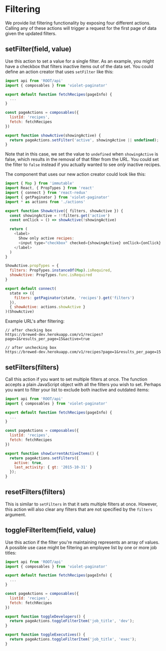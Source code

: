 # Filtering

We provide list filtering functionality by exposing four different actions. Calling any of these actions will trigger a request for the first page of data given the updated filters.

## setFilter(field, value)

Use this action to set a value for a single filter. As an example, you might have a checkbox that filters inactive items out of the data set. You could define an action creator that uses `setFilter` like this:

```javascript
import api from 'ROOT/api'
import { composables } from 'violet-paginator'

export default function fetchRecipes(pageInfo) {
  ...
}

const pageActions = composables({
  listId: 'recipes',
  fetch: fetchRecipes
})

export function showActive(showingActive) {
  return pageActions.setFilter('active', showingActive || undefined);
}
```

Note that in this case, we set the value to `undefined` when `showingActive` is false, which results in the removal of that filter from the URL. You could set the filter to `false` instead if you actually wanted to see _only_ inactive recipes.

The component that uses our new action creator could look like this:

```javascript
import { Map } from 'immutable'
import React, { PropTypes } from 'react'
import { connect } from 'react-redux'
import { getPaginator } from 'violet-paginator'
import * as actions from './actions'

export function ShowActive({ filters, showActive }) {
  const showingActive = !!filters.get('active')
  const onClick = () => showActive(!showingActive)

  return (
    <label>
      Show only active recipes:
      <input type="checkbox" checked={showingActive} onClick={onClick} />
    </label>
  )
}

ShowActive.propTypes = {
  filters: PropTypes.instanceOf(Map).isRequired,
  showActive: PropTypes.func.isRequired
}

export default connect(
  state => ({
    filters: getPaginator(state, 'recipes').get('filters')
  }),
  { showActive: actions.showActive }
)(ShowActive)
```

Example URL's after filtering:

```
// after checking box
https://brewed-dev.herokuapp.com/v1/recipes?page=1&results_per_page=15&active=true

// after unchecking box
https://brewed-dev.herokuapp.com/v1/recipes?page=1&results_per_page=15
```

## setFilters(filters)

Call this action if you want to set multiple filters at once. The function accepts a plain JavaScript object with all the filters you wish to set. Perhaps you want to filter your list to exclude both inactive and outdated items:

```javascript
import api from 'ROOT/api'
import { composables } from 'violet-paginator'

export default function fetchRecipes(pageInfo) {
  ...
}

const pageActions = composables({
  listId: 'recipes',
  fetch: fetchRecipes
})

export function showCurrentActiveItems() {
  return pageActions.setFilters({
    active: true,
    last_activity: { gt: '2015-10-31' }
  });
}
```
## resetFilters(filters)

This is similar to `setFilters` in that it sets multiple filters at once. However, this action will also clear any filters that are not specified by the `filters` argument. 

## toggleFilterItem(field, value)

Use this action if the filter you're maintaining represents an array of values. A possible use case might be filtering an employee list by one or more job titles:

```javascript
import api from 'ROOT/api'
import { composables } from 'violet-paginator'

export default function fetchRecipes(pageInfo) {
  ...
}

const pageActions = composables({
  listId: 'recipes',
  fetch: fetchRecipes
})

export function toggleDevelopers() {
  return pageActions.toggleFilterItem('job_title', 'dev');
}

export function toggleExecutives() {
  return pageActions.toggleFilterItem('job_title', 'exec');
}

```